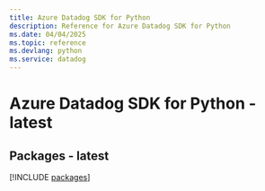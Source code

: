 ```yaml
---
title: Azure Datadog SDK for Python
description: Reference for Azure Datadog SDK for Python
ms.date: 04/04/2025
ms.topic: reference
ms.devlang: python
ms.service: datadog
---
```

# Azure Datadog SDK for Python - latest
## Packages - latest
[!INCLUDE [packages](datadog-index.md)]